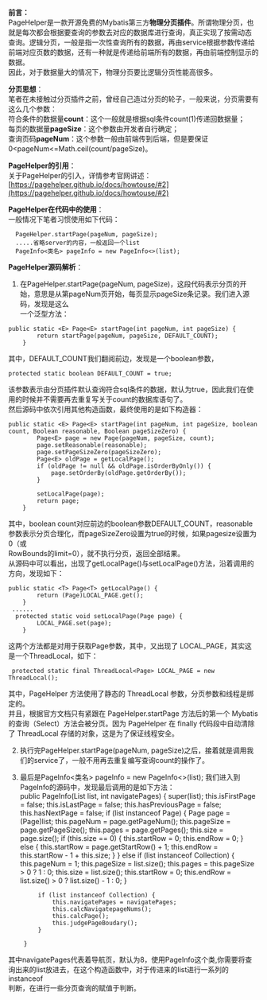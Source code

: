 **前言：**    
    PageHelper是一款开源免费的Mybatis第三方**物理分页插件**。所谓物理分页，也就是每次都会根据要查询的参数去对应的数据库进行查询，真正实现了按需动态  
查询。逻辑分页，一般是指一次性查询所有的数据，再由service根据参数传递给前端对应页数的数据，还有一种就是传递给前端所有的数据，再由前端控制显示的数据。  
因此，对于数据量大的情况下，物理分页要比逻辑分页性能高很多。    
         
 **分页思想**：    
    笔者在未接触过分页插件之前，曾经自己造过分页的轮子，一般来说，分页需要有这么几个参数：    
    符合条件的数据量**count**：这个一般就是根据sql条件count(1)传递回数据量；    
    每页的数据量**pageSize**：这个参数由开发者自行确定；    
    查询页码**pageNum**：这个参数一般由前端传到后端，但是要保证0<pageNum<=Math.ceil(count/pageSize)。       
          
  **PageHelper的引用**：    
       关于PageHelper的引入，详情参考官网讲述：[https://pagehelper.github.io/docs/howtouse/#2](https://pagehelper.github.io/docs/howtouse/#2)   
   
 **PageHelper在代码中的使用**：     
 一般情况下笔者习惯使用如下代码：    
    
      PageHelper.startPage(pageNum, pageSize);  
      .....省略server的内容，一般返回一个list
      PageInfo<类名> pageInfo = new PageInfo<>(list);
     
**PageHelper源码解析**：    
 1.  在PageHelper.startPage(pageNum, pageSize)，这段代码表示分页的开始，意思是从第pageNum页开始，每页显示pageSize条记录。我们进入源码，发现是这么  
 一个泛型方法：    
   

    public static <E> Page<E> startPage(int pageNum, int pageSize) {
            return startPage(pageNum, pageSize, DEFAULT_COUNT);
        }  
其中，DEFAULT_COUNT我们翻阅前边，发现是一个boolean参数，    
  
    protected static boolean DEFAULT_COUNT = true;
  
该参数表示由分页插件默认查询符合sql条件的数据，默认为true，因此我们在使用的时候并不需要再去重复写关于count的数据库语句了。  
然后源码中依次引用其他构造函数，最终使用的是如下构造器：    

    public static <E> Page<E> startPage(int pageNum, int pageSize, boolean count, Boolean reasonable, Boolean pageSizeZero) {
            Page<E> page = new Page(pageNum, pageSize, count);
            page.setReasonable(reasonable);
            page.setPageSizeZero(pageSizeZero);
            Page<E> oldPage = getLocalPage();
            if (oldPage != null && oldPage.isOrderByOnly()) {
                page.setOrderBy(oldPage.getOrderBy());
            }
    
            setLocalPage(page);
            return page;
        }
其中，boolean count对应前边的boolean参数DEFAULT_COUNT，reasonable参数表示分页合理化，而pageSizeZero设置为true的时候，如果pagesize设置为0（或  
RowBounds的limit=0），就不执行分页，返回全部结果。    
从源码中可以看出，出现了getLocalPage()与setLocalPage()方法，沿着调用的方向，发现如下：    

    public static <T> Page<T> getLocalPage() {
            return (Page)LOCAL_PAGE.get();
        }
     ......
      protected static void setLocalPage(Page page) {
            LOCAL_PAGE.set(page);
        }
   
   这两个方法都是对用于获取Page参数，其中，又出现了 LOCAL_PAGE，其实这是一个ThreadLocal，如下：    
    

     protected static final ThreadLocal<Page> LOCAL_PAGE = new ThreadLocal();
  
其中，PageHelper 方法使用了静态的 ThreadLocal 参数，分页参数和线程是绑定的。    
并且，根据官方文档只有紧跟在 PageHelper.startPage 方法后的第一个 Mybatis 的查询（Select）方法会被分页。因为 PageHelper 在 finally 代码段中自动清除  
了 ThreadLocal 存储的对象，这是为了保证线程安全。    
     
2. 执行完PageHelper.startPage(pageNum, pageSize)之后，接着就是调用我们的service了，一般不用再去重复编写查询count的操作了。    
     
3. 最后是PageInfo<类名> pageInfo = new PageInfo<>(list); 我们进入到PageInfo的源码中，发现最后调用的是如下方法：    
       public PageInfo(List<T> list, int navigatePages) {
            super(list);
            this.isFirstPage = false;
            this.isLastPage = false;
            this.hasPreviousPage = false;
            this.hasNextPage = false;
            if (list instanceof Page) {
                Page page = (Page)list;
                this.pageNum = page.getPageNum();
                this.pageSize = page.getPageSize();
                this.pages = page.getPages();
                this.size = page.size();
                if (this.size == 0) {
                    this.startRow = 0;
                    this.endRow = 0;
                } else {
                    this.startRow = page.getStartRow() + 1;
                    this.endRow = this.startRow - 1 + this.size;
                }
            } else if (list instanceof Collection) {
                this.pageNum = 1;
                this.pageSize = list.size();
                this.pages = this.pageSize > 0 ? 1 : 0;
                this.size = list.size();
                this.startRow = 0;
                this.endRow = list.size() > 0 ? list.size() - 1 : 0;
                }
    
            if (list instanceof Collection) {
                this.navigatePages = navigatePages;
                this.calcNavigatepageNums();
                this.calcPage();
                this.judgePageBoudary();
            }
    
        }  
    
其中navigatePages代表着导航页，默认为8，使用PageInfo这个类,你需要将查询出来的list放进去，在这个构造函数中，对于传进来的list进行一系列的instanceof  
判断，在进行一些分页查询的赋值于判断。     
